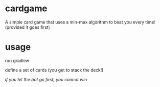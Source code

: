 # cardgame
A simple card game that uses a min-max algorithm to beat you every time! (provided it goes first)

# usage
run gradlew

define a set of cards (you get to stack the deck!)

*if you let the bot go first, you cannot win*
